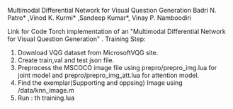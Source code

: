Multimodal Differential Network for Visual Question Generation
Badri N. Patro* ,Vinod K. Kurmi* ,Sandeep Kumar*, Vinay P. Namboodiri

Link for Code
Torch implementation of an "Multimodal Differential Network for Visual Question Generation" .
Training Step:

1. Download VQG dataset from MicrosoftVQG site.
2. Create train,val and test json file.
3. Preprocess the MSCOCO image file using prepro/prepro_img.lua for joint model and prepro/prepro_img_att.lua for attention model.
4. Find the exemplar(Supporting and oppsing) Image using /data/knn_image.m
5. Run : th training.lua
